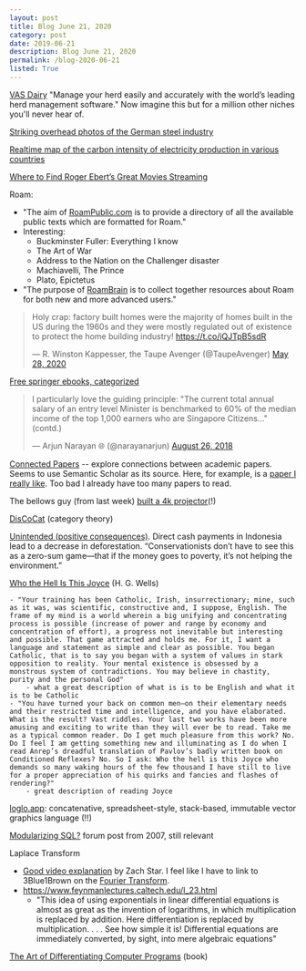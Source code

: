 ```yaml
---
layout: post
title: Blog June 21, 2020
category: post
date: 2019-06-21
description: Blog June 21, 2020
permalink: /blog-2020-06-21
listed: True
---
```


[VAS Dairy](https://web.vas.com/dairy) "Manage your herd easily and accurately with the world’s leading herd management software." Now imagine this but for a million other niches you'll never hear of.

[Striking overhead photos of the German steel industry](https://www.bernhardlang.de/stahlwerk)

[Realtime map of the carbon intensity of electricity production in various countries](https://www.electricitymap.org/map)

[Where to Find Roger Ebert’s Great Movies Streaming](https://www.rogerebert.com/features/where-to-find-roger-eberts-great-movies-streaming)

Roam:
  - "The aim of [RoamPublic.com](https://www.roampublic.com/) is to provide a directory of all the available public texts which are formatted for Roam."
  - Interesting:
      * Buckminster Fuller: Everything I know
      * The Art of War
      * Address to the Nation on the Challenger disaster
      * Machiavelli, The Prince
      * Plato, Epictetus
  - "The purpose of [RoamBrain](https://www.roambrain.com/) is to collect together resources about Roam for both new and more advanced users."

<blockquote class="twitter-tweet"><p lang="en" dir="ltr">Holy crap: factory built homes were the majority of homes built in the US during the 1960s and they were mostly regulated out of existence to protect the home building industry! <a href="https://t.co/iQJTpB5sdR">https://t.co/iQJTpB5sdR</a></p>&mdash; R. Winston Kappesser, the Taupe Avenger (@TaupeAvenger) <a href="https://twitter.com/TaupeAvenger/status/1265822534340980737?ref_src=twsrc%5Etfw">May 28, 2020</a></blockquote> <script async src="https://platform.twitter.com/widgets.js" charset="utf-8"></script>

[Free springer ebooks, categorized](https://hnarayanan.github.io/springer-books/)

<blockquote class="twitter-tweet"><p lang="en" dir="ltr">I particularly love the guiding principle: &quot;The current total annual salary of an entry level Minister is benchmarked to 60% of the median income of the top 1,000 earners who are Singapore Citizens...&quot; (contd.)</p>&mdash; Arjun Narayan 🌐 (@narayanarjun) <a href="https://twitter.com/narayanarjun/status/1033548443594235904?ref_src=twsrc%5Etfw">August 26, 2018</a></blockquote> <script async src="https://platform.twitter.com/widgets.js" charset="utf-8"></script>

[Connected Papers](https://www.connectedpapers.com/) -- explore connections between academic papers. Seems to use Semantic Scholar as its source. Here, for example, is a [paper I really like](https://www.connectedpapers.com/main/6a3e76ebdd7d941107f72844051176e51c607d17/The-simple-essence-of-automatic-differentiation-Differentiable-functional-programming-made-easy/graph). Too bad I already have too many papers to read.

The bellows guy (from last week) [built a 4k projector](https://www.youtube.com/watch?v=YfvTjQ9MCwY)(!)

[DisCoCat](https://youtu.be/99keybEZN4g) (category theory)

[Unintended (positive consequences)](https://www.bloomberg.com/news/articles/2020-06-15/how-fighting-poverty-accidentally-stopped-deforestation). Direct cash payments in Indonesia lead to a decrease in deforestation. “Conservationists don’t have to see this as a zero-sum game—that if the money goes to poverty, it’s not helping the environment.”

[Who the Hell Is This Joyce](https://www.theparisreview.org/blog/2016/09/21/who-the-hell-is-this-joyce/) (H. G. Wells)

    - "Your training has been Catholic, Irish, insurrectionary; mine, such as it was, was scientific, constructive and, I suppose, English. The frame of my mind is a world wherein a big unifying and concentrating process is possible (increase of power and range by economy and concentration of effort), a progress not inevitable but interesting and possible. That game attracted and holds me. For it, I want a language and statement as simple and clear as possible. You began Catholic, that is to say you began with a system of values in stark opposition to reality. Your mental existence is obsessed by a monstrous system of contradictions. You may believe in chastity, purity and the personal God"
        - what a great description of what is is to be English and what it is to be Catholic
    - "You have turned your back on common men—on their elementary needs and their restricted time and intelligence, and you have elaborated. What is the result? Vast riddles. Your last two works have been more amusing and exciting to write than they will ever be to read. Take me as a typical common reader. Do I get much pleasure from this work? No. Do I feel I am getting something new and illuminating as I do when I read Anrep’s dreadful translation of Pavlov’s badly written book on Conditioned Reflexes? No. So I ask: Who the hell is this Joyce who demands so many waking hours of the few thousand I have still to live for a proper appreciation of his quirks and fancies and flashes of rendering?"
        - great description of reading Joyce

[loglo.app](https://loglo.app/): concatenative, spreadsheet-style, stack-based, immutable vector graphics language (!!)

[Modularizing SQL?](http://lambda-the-ultimate.org/node/2440) forum post from 2007, still relevant

Laplace Transform
  - [Good video explanation](https://youtu.be/n2y7n6jw5d0) by Zach Star. I feel like I have to link to 3Blue1Brown on the [Fourier Transform](https://www.youtube.com/watch?v=spUNpyF58BY).
  - https://www.feynmanlectures.caltech.edu/I_23.html
    * "This idea of using exponentials in linear differential equations is almost as great as the invention of logarithms, in which multiplication is replaced by addition. Here differentiation is replaced by multiplication. . . . See how simple it is! Differential equations are immediately converted, by sight, into mere algebraic equations"

[The Art of Differentiating Computer Programs](https://www.amazon.com/Differentiating-Computer-Programs-Software-Environments/dp/161197206X) (book)
